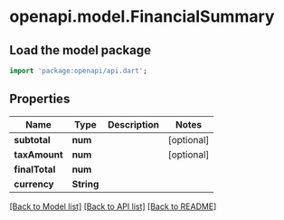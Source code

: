 # openapi.model.FinancialSummary

## Load the model package
```dart
import 'package:openapi/api.dart';
```

## Properties
Name | Type | Description | Notes
------------ | ------------- | ------------- | -------------
**subtotal** | **num** |  | [optional] 
**taxAmount** | **num** |  | [optional] 
**finalTotal** | **num** |  | 
**currency** | **String** |  | 

[[Back to Model list]](../README.md#documentation-for-models) [[Back to API list]](../README.md#documentation-for-api-endpoints) [[Back to README]](../README.md)


